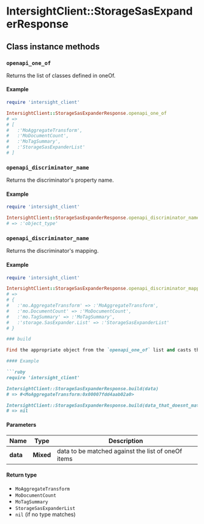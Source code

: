 # IntersightClient::StorageSasExpanderResponse

## Class instance methods

### `openapi_one_of`

Returns the list of classes defined in oneOf.

#### Example

```ruby
require 'intersight_client'

IntersightClient::StorageSasExpanderResponse.openapi_one_of
# =>
# [
#   :'MoAggregateTransform',
#   :'MoDocumentCount',
#   :'MoTagSummary',
#   :'StorageSasExpanderList'
# ]
```

### `openapi_discriminator_name`

Returns the discriminator's property name.

#### Example

```ruby
require 'intersight_client'

IntersightClient::StorageSasExpanderResponse.openapi_discriminator_name
# => :'object_type'
```

### `openapi_discriminator_name`

Returns the discriminator's mapping.

#### Example

```ruby
require 'intersight_client'

IntersightClient::StorageSasExpanderResponse.openapi_discriminator_mapping
# =>
# {
#   :'mo.AggregateTransform' => :'MoAggregateTransform',
#   :'mo.DocumentCount' => :'MoDocumentCount',
#   :'mo.TagSummary' => :'MoTagSummary',
#   :'storage.SasExpander.List' => :'StorageSasExpanderList'
# }

### build

Find the appropriate object from the `openapi_one_of` list and casts the data into it.

#### Example

```ruby
require 'intersight_client'

IntersightClient::StorageSasExpanderResponse.build(data)
# => #<MoAggregateTransform:0x00007fdd4aab02a0>

IntersightClient::StorageSasExpanderResponse.build(data_that_doesnt_match)
# => nil
```

#### Parameters

| Name | Type | Description |
| ---- | ---- | ----------- |
| **data** | **Mixed** | data to be matched against the list of oneOf items |

#### Return type

- `MoAggregateTransform`
- `MoDocumentCount`
- `MoTagSummary`
- `StorageSasExpanderList`
- `nil` (if no type matches)

